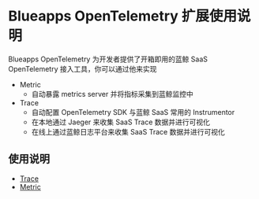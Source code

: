 # Blueapps OpenTelemetry 扩展使用说明

Blueapps OpenTelemetry 为开发者提供了开箱即用的蓝鲸 SaaS OpenTelemetry 接入工具，你可以通过他来实现

- Metric
  - 自动暴露 metrics server 并将指标采集到蓝鲸监控中
- Trace
  - 自动配置 OpenTelemetry SDK 与蓝鲸 SaaS 常用的 Instrumentor
  - 在本地通过 Jaeger 来收集 SaaS Trace 数据并进行可视化
  - 在线上通过蓝鲸日志平台来收集 SaaS Trace 数据并进行可视化


## 使用说明

- [Trace](./docs/trace.md)
- [Metric](./docs/metric.md)